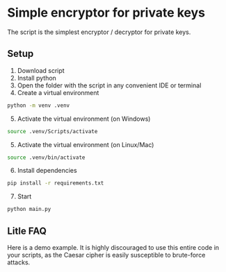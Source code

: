 # Simple encryptor for private keys

The script is the simplest encryptor / decryptor for private keys.

## Setup

1. Download script
2. Install python
3. Open the folder with the script in any convenient IDE or terminal
4. Create a virtual environment
   
```bash
python -m venv .venv
```

5. Activate the virtual environment (on Windows)
```bash
source .venv/Scripts/activate
```

5. Activate the virtual environment (on Linux/Mac) 
```bash
source .venv/bin/activate
```

6. Install dependencies
```bash
pip install -r requirements.txt
```
7. Start
```bash
python main.py
```

## Litle FAQ

Here is a demo example. It is highly discouraged to use this entire code in your scripts, as the Caesar cipher is easily susceptible to brute-force attacks.